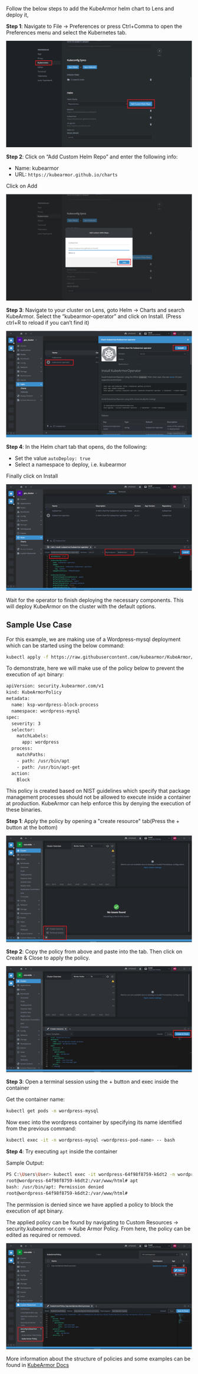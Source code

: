 

Follow the below steps to add the KubeArmor helm chart to Lens and deploy it,

**Step 1**: Navigate to File → Preferences or press Ctrl+Comma to open the Preferences menu and select the Kubernetes tab.

![](images/lens/lens-0.png)

**Step 2**: Click on “Add Custom Helm Repo” and enter the following info:

- Name: kubearmor
- URL: ```https://kubearmor.github.io/charts```

Click on Add

![](images/lens/lens-ka-1.png)

**Step 3**: Navigate to your cluster on Lens, goto Helm → Charts and search KubeArmor. Select the “kubearmor-operator” and click on Install. (Press ctrl+R to reload if you can’t find it)

![](images/lens/lens-ka-2.png)

**Step 4**: In the Helm chart tab that opens, do the following:

- Set the value ```autoDeploy: true```
- Select a namespace to deploy, i.e. kubearmor

Finally click on Install

![](images/lens/lens-ka-3.png)

Wait for the operator to finish deploying the necessary components. This will deploy KubeArmor on the cluster with the default options.

## Sample Use Case

For this example, we are making use of a Wordpress-mysql deployment which can be started using the below command:

```sh
kubectl apply -f https://raw.githubusercontent.com/kubearmor/KubeArmor/main/examples/wordpress-mysql/wordpress-mysql-deployment.yaml
```

To demonstrate, here we will make use of the policy below to prevent the execution of ```apt``` binary:

```sh
apiVersion: security.kubearmor.com/v1
kind: KubeArmorPolicy
metadata:
  name: ksp-wordpress-block-process
  namespace: wordpress-mysql
spec:
  severity: 3
  selector:
    matchLabels:
      app: wordpress
  process:
    matchPaths:
    - path: /usr/bin/apt
    - path: /usr/bin/apt-get
  action:
    Block
```
This policy is created based on NIST guidelines which specify that package management processes should not be allowed to execute inside a container at production. KubeArmor can help enforce this by denying the execution of these binaries.

**Step 1**: Apply the policy by opening a "create resource" tab(Press the + button at the bottom)

![](images/lens/lens-ka-4.png)

**Step 2**: Copy the policy from above and paste into the tab. Then click on Create & Close to apply the policy.

![](images/lens/lens-ka-5.png)

**Step 3**: Open a terminal session using the + button and exec inside the container

Get the container name:
```sh
kubectl get pods -n wordpress-mysql
```
Now exec into the wordpress container by specifying its name identified from the previous command:
```sh
kubectl exec -it -n wordpress-mysql <wordpress-pod-name> -- bash
```
**Step 4**: Try executing ```apt``` inside the container

Sample Output:
```sh
PS C:\Users\User> kubectl exec -it wordpress-64f98f8759-k6dt2 -n wordpress-mysql -- bash
root@wordpress-64f98f8759-k6dt2:/var/www/html# apt
bash: /usr/bin/apt: Permission denied
root@wordpress-64f98f8759-k6dt2:/var/www/html#
```

The permission is denied since we have applied a policy to block the execution of apt binary.

The applied policy can be found by navigating to Custom Resources → security.kubearmor.com → Kube Armor Policy. From here, the policy can be edited as required or removed.

![](images/lens/lens-ka-6.png)

More information about the structure of policies and some examples can be found in <a href="https://docs.kubearmor.io/kubearmor/documentation/security_policy_specification" target="_blank">KubeArmor Docs</a>